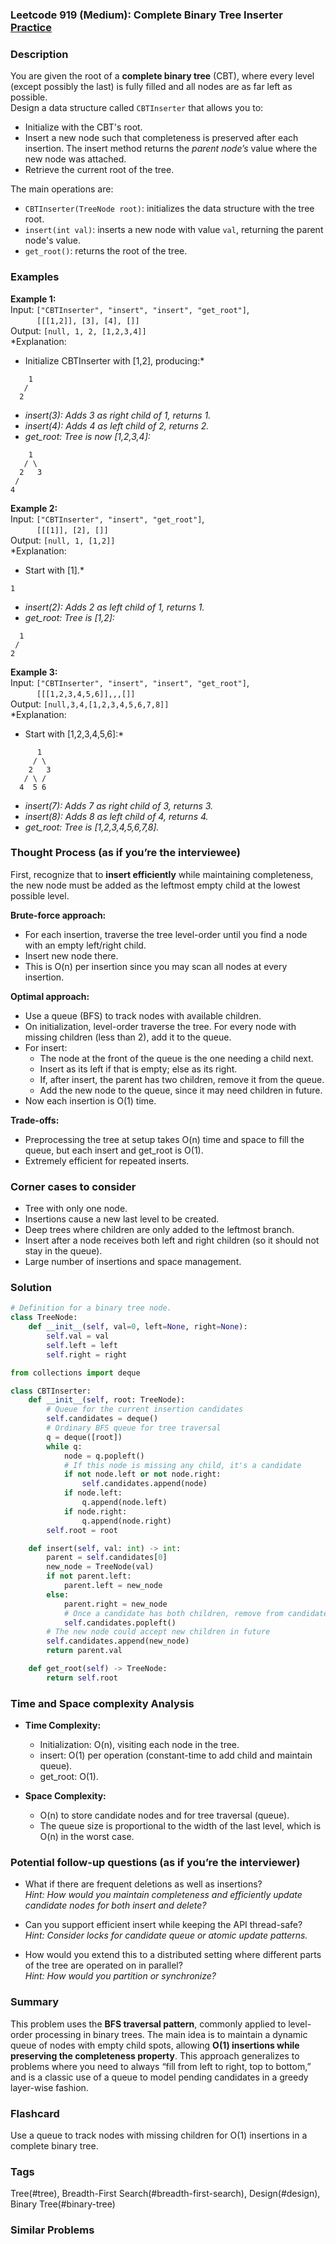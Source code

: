 ### Leetcode 919 (Medium): Complete Binary Tree Inserter [Practice](https://leetcode.com/problems/complete-binary-tree-inserter)

### Description  
You are given the root of a **complete binary tree** (CBT), where every level (except possibly the last) is fully filled and all nodes are as far left as possible.  
Design a data structure called `CBTInserter` that allows you to:
- Initialize with the CBT's root.
- Insert a new node such that completeness is preserved after each insertion. The insert method returns the *parent node’s* value where the new node was attached.
- Retrieve the current root of the tree.  

The main operations are:
- `CBTInserter(TreeNode root)`: initializes the data structure with the tree root.
- `insert(int val)`: inserts a new node with value `val`, returning the parent node's value.
- `get_root()`: returns the root of the tree.


### Examples  

**Example 1:**  
Input: `["CBTInserter", "insert", "insert", "get_root"]`,  
   `[[[1,2]], [3], [4], []]`  
Output: `[null, 1, 2, [1,2,3,4]]`  
*Explanation:  
- Initialize CBTInserter with [1,2], producing:*
```
    1
   /
  2
```
- *insert(3): Adds 3 as right child of 1, returns 1.*
- *insert(4): Adds 4 as left child of 2, returns 2.*
- *get_root: Tree is now [1,2,3,4]:*
```
    1
   / \
  2   3
 /
4
```

**Example 2:**  
Input: `["CBTInserter", "insert", "get_root"]`,  
   `[[[1]], [2], []]`  
Output: `[null, 1, [1,2]]`  
*Explanation:  
- Start with [1].*
```
1
```
- *insert(2): Adds 2 as left child of 1, returns 1.*
- *get_root: Tree is [1,2]:*
```
  1
 /
2
```

**Example 3:**  
Input: `["CBTInserter", "insert", "insert", "get_root"]`,  
   `[[[1,2,3,4,5,6]],,,[]]`  
Output: `[null,3,4,[1,2,3,4,5,6,7,8]]`  
*Explanation:  
- Start with [1,2,3,4,5,6]:*
```
      1
     / \
    2   3
   / \ /
  4  5 6
```
- *insert(7): Adds 7 as right child of 3, returns 3.*
- *insert(8): Adds 8 as left child of 4, returns 4.*
- *get_root: Tree is [1,2,3,4,5,6,7,8].*


### Thought Process (as if you’re the interviewee)  
First, recognize that to **insert efficiently** while maintaining completeness, the new node must be added as the leftmost empty child at the lowest possible level.

**Brute-force approach:**
- For each insertion, traverse the tree level-order until you find a node with an empty left/right child.
- Insert new node there.
- This is O(n) per insertion since you may scan all nodes at every insertion.

**Optimal approach:**
- Use a queue (BFS) to track nodes with available children.
- On initialization, level-order traverse the tree. For every node with missing children (less than 2), add it to the queue.
- For insert:
    - The node at the front of the queue is the one needing a child next.
    - Insert as its left if that is empty; else as its right.
    - If, after insert, the parent has two children, remove it from the queue.
    - Add the new node to the queue, since it may need children in future.
- Now each insertion is O(1) time.

**Trade-offs:**
- Preprocessing the tree at setup takes O(n) time and space to fill the queue, but each insert and get_root is O(1).
- Extremely efficient for repeated inserts.

### Corner cases to consider  
- Tree with only one node.
- Insertions cause a new last level to be created.
- Deep trees where children are only added to the leftmost branch.
- Insert after a node receives both left and right children (so it should not stay in the queue).
- Large number of insertions and space management.

### Solution

```python
# Definition for a binary tree node.
class TreeNode:
    def __init__(self, val=0, left=None, right=None):
        self.val = val
        self.left = left
        self.right = right

from collections import deque

class CBTInserter:
    def __init__(self, root: TreeNode):
        # Queue for the current insertion candidates
        self.candidates = deque()
        # Ordinary BFS queue for tree traversal
        q = deque([root])
        while q:
            node = q.popleft()
            # If this node is missing any child, it's a candidate
            if not node.left or not node.right:
                self.candidates.append(node)
            if node.left:
                q.append(node.left)
            if node.right:
                q.append(node.right)
        self.root = root

    def insert(self, val: int) -> int:
        parent = self.candidates[0]
        new_node = TreeNode(val)
        if not parent.left:
            parent.left = new_node
        else:
            parent.right = new_node
            # Once a candidate has both children, remove from candidates
            self.candidates.popleft()
        # The new node could accept new children in future
        self.candidates.append(new_node)
        return parent.val

    def get_root(self) -> TreeNode:
        return self.root
```

### Time and Space complexity Analysis  

- **Time Complexity:**  
  - Initialization: O(n), visiting each node in the tree.
  - insert: O(1) per operation (constant-time to add child and maintain queue).
  - get_root: O(1).

- **Space Complexity:**  
  - O(n) to store candidate nodes and for tree traversal (queue).
  - The queue size is proportional to the width of the last level, which is O(n) in the worst case.

### Potential follow-up questions (as if you’re the interviewer)  

- What if there are frequent deletions as well as insertions?  
  *Hint: How would you maintain completeness and efficiently update candidate nodes for both insert and delete?*

- Can you support efficient insert while keeping the API thread-safe?  
  *Hint: Consider locks for candidate queue or atomic update patterns.*

- How would you extend this to a distributed setting where different parts of the tree are operated on in parallel?  
  *Hint: How would you partition or synchronize?*


### Summary
This problem uses the **BFS traversal pattern**, commonly applied to level-order processing in binary trees. The main idea is to maintain a dynamic queue of nodes with empty child spots, allowing **O(1) insertions while preserving the completeness property**. This approach generalizes to problems where you need to always “fill from left to right, top to bottom,” and is a classic use of a queue to model pending candidates in a greedy layer-wise fashion.


### Flashcard
Use a queue to track nodes with missing children for O(1) insertions in a complete binary tree.

### Tags
Tree(#tree), Breadth-First Search(#breadth-first-search), Design(#design), Binary Tree(#binary-tree)

### Similar Problems
